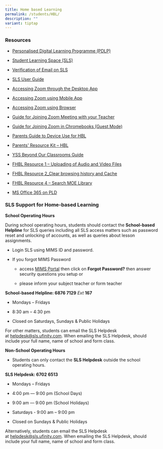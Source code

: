 ```yaml
---
title: Home based Learning
permalink: /students/HBL/
description: ""
variant: tiptap
---
```

<h3>Resources</h3><ul data-tight="true" class="tight"><li><p><a href="/parents/pdlp/" rel="noopener noreferrer nofollow" target="_blank">Personalised Digital Learning Programme (PDLP)</a></p></li><li><p><a href="https://vle.learning.moe.edu.sg/login" rel="noopener noreferrer nofollow" target="_blank">Student Learning Space (SLS)</a></p></li><li><p><a href="/files/HBL/Verification-of-Email-on-SLS.pdf" rel="noopener noreferrer nofollow" target="_blank">Verification of Email on SLS</a></p></li><li><p><a href="https://www.learning.moe.edu.sg/sls/user-guide/vle/logintroubleshooting/index.html" rel="noopener noreferrer nofollow" target="_blank">SLS User Guide</a></p></li><li><p><a href="/files/HBL/Accessing%20Zoom%20through%20the%20Desktop%20App.pdf" rel="noopener noreferrer nofollow" target="_blank">Accessing Zoom through the Desktop App</a></p></li><li><p><a href="/files/HBL/Accessing%20Zoom%20using%20Mobile%20App.pdf" rel="noopener noreferrer nofollow" target="_blank">Accessing Zoom using Mobile App</a></p></li><li><p><a href="/files/HBL/Accessing%20Zoom%20with%20Browser.pdf" rel="noopener noreferrer nofollow" target="_blank">Accessing Zoom using Browser</a></p></li><li><p><a href="/files/HBL/Guide-to-join-zoom-meeting-with-your-teacher.pdf" rel="noopener noreferrer nofollow" target="_blank">Guide for Joining Zoom Meeting with your Teacher</a></p></li><li><p><a href="/files/HBL/Accessing-Zoom-in-Chromebooks-Guest-Mode.pdf" rel="noopener noreferrer nofollow" target="_blank">Guide for Joining Zoom in Chromebooks (Guest Mode)</a></p></li><li><p><a href="/files/HBL/Parents-Guide-to-Device-Use-for-Home-Based-Learning_Final.pdf" rel="noopener noreferrer nofollow" target="_blank">Parents Guide to Device Use for HBL</a></p></li><li><p><a href="https://www.moe.gov.sg/parentkit" rel="noopener noreferrer nofollow" target="_blank">Parents' Resource Kit – HBL</a></p></li><li><p><a href="https://yishunsec.moe.edu.sg/students/sil/" rel="noopener noreferrer nofollow" target="_blank">YSS Beyond Our Classrooms Guide</a></p></li><li><p><a href="/files/HBL/FHBL-Resource-1-Uploading-of-Audio-and-Video-Files.pdf" rel="noopener noreferrer nofollow" target="_blank">FHBL Resource 1 – Uploading of Audio and Video Files</a></p></li><li><p><a href="/files/HBL/FHBL-Resource-2_Clear-browsing-history-and-Cache-for-students.pdf" rel="noopener noreferrer nofollow" target="_blank">FHBL Resource 2_Clear browsing history and Cache</a></p></li><li><p><a href="/files/HBL/FHBL-Resource-4-Search-MOE-Library.pdf" rel="noopener noreferrer nofollow" target="_blank">FHBL Resource 4 – Search MOE Library</a></p></li><li><p><a href="/files/HBL/MS%20Office%20365%20on%20PLD.pdf" rel="noopener noreferrer nofollow" target="_blank">MS Office 365 on PLD</a></p></li></ul><h3>SLS Support for Home-based Learning</h3><p><strong>School Operating Hours</strong></p><p>During school operating hours, students should contact the&nbsp;<strong>School-based Helpline</strong>&nbsp;for SLS queries including all SLS access matters such as password reset and unlocking of accounts, as well as queries about lesson assignments.</p><ul data-tight="true" class="tight"><li><p>Login SLS using MIMS ID and password.</p></li><li><p>If you forgot MIMS Password</p><ul data-tight="true" class="tight"><li><p>access <a href="https://idp.mims.moe.gov.sg/nidp/app/login" rel="noopener noreferrer nofollow" target="_blank">MIMS Portal</a> then click on <strong>Forgot Password?</strong> then answer security questions you setup or</p></li><li><p>please inform your subject teacher or form teacher</p></li></ul></li></ul><p><strong>School-based Helpline: 6876 7129</strong> <em>Ext</em> <strong>167</strong></p><ul data-tight="true" class="tight"><li><p>Mondays – Fridays</p></li><li><p>8:30 am – 4:30 pm</p></li><li><p>Closed on Saturdays, Sundays &amp; Public Holidays</p></li></ul><p>For other matters, students can email the SLS Helpdesk at&nbsp;<a href="mailto:helpdesk@sls.ufinity.com" rel="noopener noreferrer nofollow" target="_blank">helpdesk@sls.ufinity.com</a>. When emailing the SLS Helpdesk, should include your full name, name of school and form class.</p><p><strong>Non-School Operating Hours</strong></p><ul data-tight="true" class="tight"><li><p>Students can only contact the&nbsp;<strong>SLS Helpdesk</strong>&nbsp;outside the school operating hours.</p></li></ul><p><strong>SLS Helpdesk: 6702 6513</strong></p><ul data-tight="true" class="tight"><li><p>Mondays – Fridays</p></li><li><p>4:00 pm ― 9:00 pm (School Days)</p></li><li><p>9:00 am ― 9:00 pm (School Holidays)</p></li><li><p>Saturdays - 9:00 am – 9:00 pm</p></li><li><p>Closed on Sundays &amp; Public Holidays</p></li></ul><p>Alternatively, students can email the SLS Helpdesk at&nbsp;<a href="mailto:helpdesk@sls.ufinity.com" rel="noopener noreferrer nofollow" target="_blank">helpdesk@sls.ufinity.com</a>. When emailing the SLS Helpdesk, should include your full name, name of school and form class.</p>